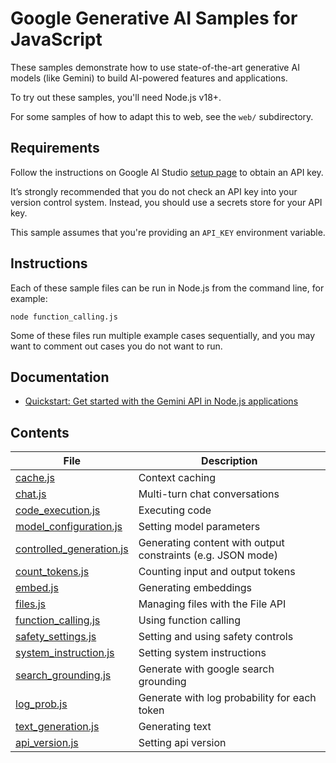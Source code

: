 # Google Generative AI Samples for JavaScript

These samples demonstrate how to use state-of-the-art
generative AI models (like Gemini) to build AI-powered features and applications.

To try out these samples, you'll need Node.js v18+.

For some samples of how to adapt this to web, see the `web/` subdirectory.

## Requirements

Follow the instructions on Google AI Studio [setup page](https://makersuite.google.com/app/apikey) to obtain an API key.

It’s strongly recommended that you do not check an API key into your version control system. Instead, you should use a secrets store for your API key.

This sample assumes that you're providing an `API_KEY` environment variable.

## Instructions

Each of these sample files can be run in Node.js from the command line, for
example:

```
node function_calling.js
```

Some of these files run multiple example cases sequentially, and you may want
to comment out cases you do not want to run.

## Documentation

- [Quickstart: Get started with the Gemini API in Node.js applications](https://ai.google.dev/tutorials/node_quickstart)

## Contents

| File                                                     | Description |
|----------------------------------------------------------| ----------- |
| [cache.js](./cache.js)                                   | Context caching |
| [chat.js](./chat.js)                                     | Multi-turn chat conversations |
| [code_execution.js](./code_execution.js)                 | Executing code |
| [model_configuration.js](./model_configuration.js) | Setting model parameters |
| [controlled_generation.js](./controlled_generation.js)   | Generating content with output constraints (e.g. JSON mode) |
| [count_tokens.js](./count_tokens.js)                     | Counting input and output tokens |
| [embed.js](./embed.js)                                   | Generating embeddings |
| [files.js](./files.js)                                   | Managing files with the File API |
| [function_calling.js](./function_calling.js)             | Using function calling |
| [safety_settings.js](./safety_settings.js)               | Setting and using safety controls |
| [system_instruction.js](./system_instruction.js)         | Setting system instructions |
| [search_grounding.js](./search_grounding.js)             | Generate with google search grounding |
| [log_prob.js](./log_prob.js)                             | Generate with log probability for each token |
| [text_generation.js](./text_generation.js)               | Generating text |
| [api_version.js](./api_version.js)                       | Setting api version|

